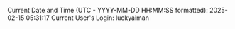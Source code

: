 Current Date and Time (UTC - YYYY-MM-DD HH:MM:SS formatted): 2025-02-15 05:31:17
Current User's Login: luckyaiman
